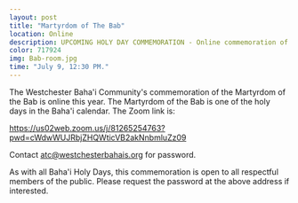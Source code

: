 ```yaml
---
layout: post
title: "Martyrdom of The Bab"
location: Online
description: UPCOMING HOLY DAY COMMEMORATION - Online commemoration of The Martyrdom of the Bab.
color: 717924
img: Bab-room.jpg
time: "July 9, 12:30 PM."
---
```

The Westchester Baha'i Community's commemoration of the Martyrdom of the Bab
is online this year. The Martyrdom of the Bab is one of the holy
days in the Baha'i calendar. The Zoom link is:

<https://us02web.zoom.us/j/81265254763?pwd=cWdwWUJRbjZHQWticVB2akNnbmluZz09>

Contact <atc@westchesterbahais.org> for password.

As with all Baha'i Holy Days, this commemoration is open to all respectful
members of the public. Please request the password at the above address 
if interested.
